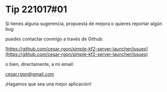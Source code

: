 # Tip 221017#01

Si tienes alguna sugerencia, propuesta de mejora o quieres reportar algún bug

puedes contactar conmigo a través de Github:

[https://github.com/cesar-rgon/simple-kf2-server-launcher/issues](https://github.com/cesar-rgon/simple-kf2-server-launcher/issues)

o bien, directamente, a mi email:

[cesar.rgon@gmail.com](mailto:cesar.rgon@gmail.com)

¡Hagamos que sea una mejor aplicación!